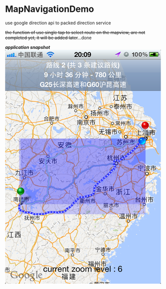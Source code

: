 MapNavigationDemo
=================

use google direction api to packed direction service

<del>the function of use single tap to select route on the mapview, are not completed yet, it will be added later</del>...done

***application snapshot***
![alt tag](./SNAPSHOT.PNG?raw=true)
